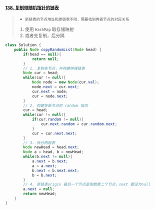 #### [138. 复制带随机指针的链表](https://leetcode-cn.com/problems/copy-list-with-random-pointer/)

> - `新链表的节点地址和原链表不同，需要找到两者节点的对应关系`
>
> 1. 使用 `HashMap` 取存储映射
> 2. 或者先复制，后分隔

```java
class Solution {
    public Node copyRandomList(Node head) {
        if(head == null){
            return null;
        }
        // 1. 复制各节点，并构建拼接链表
        Node cur = head;
        while(cur != null){
            Node node = new Node(cur.val);
            node.next = cur.next;
            cur.next = node;
            cur = node.next;
        }
        // 2. 构建各新节点的 random 指向
        cur = head;
        while(cur != null){
            if(cur.random != null){
                cur.next.random = cur.random.next;
            }
            cur = cur.next.next;
        }
        // 3. 拆分两链表
        Node newHead = head.next;
        Node a = head, b = newHead;
        while(b.next != null){
            a.next = b.next;
            a = a.next;
            b.next = b.next.next;
            b = b.next;
        }
        // 4. 原链表origin 最后一个节点是倒数第二个节点，next 要设为null
        a.next = null;
        return newHead;
    }
}
```

